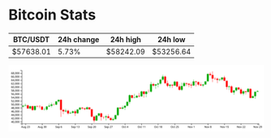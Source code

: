 # Bitcoin Stats

BTC/USDT|24h change|24h high|24h low|
|---|---|---|---|
|$57638.01|5.73%|$58242.09|$53256.64|

<img src="./chart.svg">

